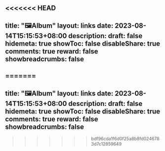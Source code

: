 <<<<<<< HEAD
---
title: "🖼️Album"
layout: links
date: 2023-08-14T15:15:53+08:00
description: 
draft: false
hidemeta: true
showToc: false
disableShare: true
comments: true
reward: false
showbreadcrumbs: false
---






=======
---
title: "🖼️Album"
layout: links
date: 2023-08-14T15:15:53+08:00
description: 
draft: false
hidemeta: true
showToc: false
disableShare: true
comments: true
reward: false
showbreadcrumbs: false
---






>>>>>>> bdf96cda1f6d0f25a8b8fd0246783d7c12859649
